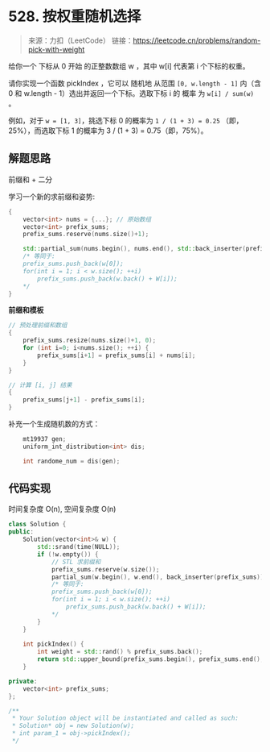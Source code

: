 # 528. 按权重随机选择
> 来源：力扣（LeetCode）
链接：https://leetcode.cn/problems/random-pick-with-weight

给你一个 下标从 0 开始 的正整数数组 w ，其中 w[i] 代表第 i 个下标的权重。

请你实现一个函数 pickIndex ，它可以 随机地 从范围 `[0, w.length - 1]` 内（含 0 和 w.length - 1）选出并返回一个下标。选取下标 i 的 概率 为 `w[i] / sum(w)` 。

例如，对于 `w = [1, 3]`，挑选下标 0 的概率为 `1 / (1 + 3) = 0.25` （即，25%），而选取下标 1 的概率为 3 / (1 + 3) = 0.75（即，75%）。


## 解题思路
前缀和 + 二分

学习一个新的求前缀和姿势:
```cpp
{
    vector<int> nums = {...}; // 原始数组
    vector<int> prefix_sums;
    prefix_sums.reserve(nums.size()+1);

    std::partial_sum(nums.begin(), nums.end(), std::back_inserter(prefix_sums));
    /* 等同于: 
    prefix_sums.push_back(w[0]); 
    for(int i = 1; i < w.size(); ++i) 
        prefix_sums.push_back(w.back() + W[i]);
    */
}
```

**前缀和模板**
```cpp
// 预处理前缀和数组
{
    prefix_sums.resize(nums.size()+1, 0);
    for (int i=0; i<nums.size(); ++i) {
        prefix_sums[i+1] = prefix_sums[i] + nums[i];
    }
}

// 计算 [i, j] 结果
{
    prefix_sums[j+1] - prefix_sums[i];
}
```

补充一个生成随机数的方式：
```cpp
    mt19937 gen;
    uniform_int_distribution<int> dis;

    int randome_num = dis(gen);
```

## 代码实现
时间复杂度 O(n), 空间复杂度 O(n)
```cpp
class Solution {
public:
    Solution(vector<int>& w) {
        std::srand(time(NULL));
        if (!w.empty()) {
            // STL 求前缀和
            prefix_sums.reserve(w.size());
            partial_sum(w.begin(), w.end(), back_inserter(prefix_sums));
            /* 等同于: 
            prefix_sums.push_back(w[0]); 
            for(int i = 1; i < w.size(); ++i) 
                prefix_sums.push_back(w.back() + W[i]);
            */
        }
    }
    
    int pickIndex() {
        int weight = std::rand() % prefix_sums.back();
        return std::upper_bound(prefix_sums.begin(), prefix_sums.end(), weight) - prefix_sums.begin();
    }

private:
    vector<int> prefix_sums;
};

/**
 * Your Solution object will be instantiated and called as such:
 * Solution* obj = new Solution(w);
 * int param_1 = obj->pickIndex();
 */
```

